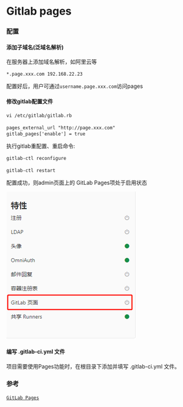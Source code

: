 # Gitlab pages

### 配置

#### 添加子域名(泛域名解析)

在服务器上添加域名解析，如阿里云等
```
*.page.xxx.com 192.168.22.23
```

配置好后，用户可通过`username.page.xxx.com`访问pages

#### 修改gitlab配置文件
   
```
vi /etc/gitlab/gitlab.rb

pages_external_url "http://page.xxx.com"
gitlab_pages['enable'] = true
```

执行gitlab重配置、重启命令:

```
gitlab-ctl reconfigure

gitlab-ctl restart
```

配置成功，则admin页面上的 GitLab Pages项处于启用状态

![gitlab-page](snapshot/gitlab-pages.png)

#### 编写 .gitlab-ci.yml 文件

项目需要使用Pages功能时，在根目录下添加并填写 .gitlab-ci.yml 文件。


### 参考

[`GitLab Pages`](https://docs.gitlab.com/ee/administration/pages/index.html)